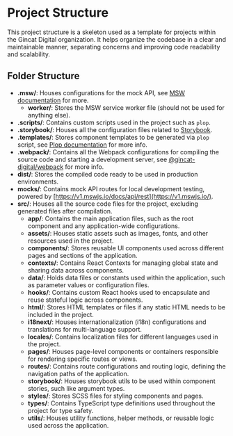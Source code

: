 # Project Structure

This project structure is a skeleton used as a template for projects within the Gincat Digital organization. It helps organize the codebase in a clear and maintainable manner, separating concerns and improving code readability and scalability.

## Folder Structure

- **.msw/**: Houses configurations for the mock API, see [MSW documentation](https://v1.mswjs.io/) for more.
	- **worker/**: Stores the MSW service worker file (should not be used for anything else).
- **.scripts/**: Contains custom scripts used in the project such as `plop`.
- **.storybook/**: Houses all the configuration files related to [Storybook](https://storybook.js.org/).
- **.templates/**: Stores component templates to be generated via `plop` script, see [Plop documentation](https://plopjs.com/documentation/) for more info.
- **.webpack/**: Contains all the Webpack configurations for compiling the source code and starting a development server, see [@gincat-digital/webpack](https://www.npmjs.com/package/@gincat-digital/webpack) for more info.
- **dist/**: Stores the compiled code ready to be used in production environments.
- **mocks/**: Contains mock API routes for local development testing, powered by [https://v1.mswjs.io/docs/api/rest](https://v1.mswjs.io/).
- **src/**: Houses all the source code files for the project, excluding generated files after compilation.
	- **app/**: Contains the main application files, such as the root component and any application-wide configurations.
	- **assets/**: Houses static assets such as images, fonts, and other resources used in the project.
	- **components/**: Stores reusable UI components used across different pages and sections of the application.
	- **contexts/**: Contains React Contexts for managing global state and sharing data across components.
	- **data/**: Holds data files or constants used within the application, such as parameter values or configuration files.
	- **hooks/**: Contains custom React hooks used to encapsulate and reuse stateful logic across components.
	- **html/**: Stores HTML templates or files if any static HTML needs to be included in the project.
	- **i18next/**: Houses internationalization (i18n) configurations and translations for multi-language support.
	- **locales/**: Contains localization files for different languages used in the project.
	- **pages/**: Houses page-level components or containers responsible for rendering specific routes or views.
	- **routes/**: Contains route configurations and routing logic, defining the navigation paths of the application.
	- **storybook/**: Houses storybook utils to be used within component stories, such like argument types.
	- **styles/**: Stores SCSS files for styling components and pages.
	- **types/**: Contains TypeScript type definitions used throughout the project for type safety.
	- **utils/**: Houses utility functions, helper methods, or reusable logic used across the application.
